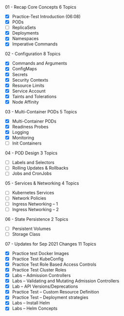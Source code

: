 01 - Recap Core Concepts 6 Topics
 - [x] Practice-Test Introduction (06:08)
 - [x] PODs
 - [ ] ReplicaSets
 - [X] Deployments
 - [X] Namespaces
 - [x] Imperative Commands
  
02 - Configuration 8 Topics
 - [x] Commands and Arguments
 - [X] ConfigMaps
 - [X] Secrets
 - [x] Security Contexts
 - [x] Resource Limits
 - [x] Service Account
 - [x] Taints and Tolerations
 - [x] Node Affinity

03 - Multi-Container PODs 5 Topics
 - [x] Multi-Container PODs
 - [x] Readiness Probes
 - [x] Logging
 - [x] Monitoring
 - [ ] Init Containers

04 - POD Design 3 Topics
 - [ ] Labels and Selectors
 - [ ] Rolling Updates & Rollbacks
 - [ ] Jobs and CronJobs

05 - Services & Networking 4 Topics
 - [ ] Kubernetes Services
 - [ ] Network Policies
 - [ ] Ingress Networking – 1
 - [ ] Ingress Networking – 2

06 - State Persistence 2 Topics
 - [ ] Persistent Volumes
 - [ ] Storage Class

07 - Updates for Sep 2021 Changes 11 Topics
 - [x] Practice test Docker Images
 - [x] Practice Test KubeConfig
 - [x] Practice Test Role Based Access Controls
 - [x] Practice Test Cluster Roles
 - [x] Labs – Admission Controllers
 - [x] Labs – Validating and Mutating Admission Controllers
 - [x] Lab – API Versions/Deprecations
 - [x] Practice Test – Custom Resource Definition
 - [x] Practice Test – Deployment strategies
 - [x] Labs – Install Helm
 - [x] Labs – Helm Concepts
